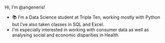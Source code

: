 Hi, I’m @angeneris! 
- 📚 I’m a Data Science student at Triple Ten, working mostly with Python but I've also taken classes in SQL and Excel. 
-  I'm especially interested in working with consumer data as well as analysing social and economic disparities in Health. 

<!---
angeneris/angeneris is a ✨ special ✨ repository because its `README.md` (this file) appears on your GitHub profile.
You can click the Preview link to take a look at your changes.
--->
